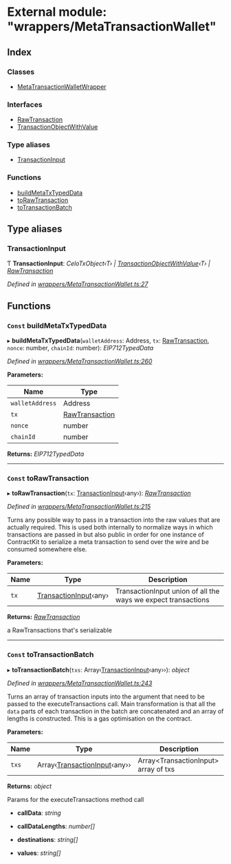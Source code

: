 # External module: "wrappers/MetaTransactionWallet"

## Index

### Classes

* [MetaTransactionWalletWrapper](../classes/_wrappers_metatransactionwallet_.metatransactionwalletwrapper.md)

### Interfaces

* [RawTransaction](../interfaces/_wrappers_metatransactionwallet_.rawtransaction.md)
* [TransactionObjectWithValue](../interfaces/_wrappers_metatransactionwallet_.transactionobjectwithvalue.md)

### Type aliases

* [TransactionInput](_wrappers_metatransactionwallet_.md#transactioninput)

### Functions

* [buildMetaTxTypedData](_wrappers_metatransactionwallet_.md#const-buildmetatxtypeddata)
* [toRawTransaction](_wrappers_metatransactionwallet_.md#const-torawtransaction)
* [toTransactionBatch](_wrappers_metatransactionwallet_.md#const-totransactionbatch)

## Type aliases

###  TransactionInput

Ƭ **TransactionInput**: *CeloTxObject‹T› | [TransactionObjectWithValue](../interfaces/_wrappers_metatransactionwallet_.transactionobjectwithvalue.md)‹T› | [RawTransaction](../interfaces/_wrappers_metatransactionwallet_.rawtransaction.md)*

*Defined in [wrappers/MetaTransactionWallet.ts:27](https://github.com/celo-org/celo-monorepo/blob/master/packages/sdk/contractkit/src/wrappers/MetaTransactionWallet.ts#L27)*

## Functions

### `Const` buildMetaTxTypedData

▸ **buildMetaTxTypedData**(`walletAddress`: Address, `tx`: [RawTransaction](../interfaces/_wrappers_metatransactionwallet_.rawtransaction.md), `nonce`: number, `chainId`: number): *EIP712TypedData*

*Defined in [wrappers/MetaTransactionWallet.ts:260](https://github.com/celo-org/celo-monorepo/blob/master/packages/sdk/contractkit/src/wrappers/MetaTransactionWallet.ts#L260)*

**Parameters:**

Name | Type |
------ | ------ |
`walletAddress` | Address |
`tx` | [RawTransaction](../interfaces/_wrappers_metatransactionwallet_.rawtransaction.md) |
`nonce` | number |
`chainId` | number |

**Returns:** *EIP712TypedData*

___

### `Const` toRawTransaction

▸ **toRawTransaction**(`tx`: [TransactionInput](_wrappers_metatransactionwallet_.md#transactioninput)‹any›): *[RawTransaction](../interfaces/_wrappers_metatransactionwallet_.rawtransaction.md)*

*Defined in [wrappers/MetaTransactionWallet.ts:215](https://github.com/celo-org/celo-monorepo/blob/master/packages/sdk/contractkit/src/wrappers/MetaTransactionWallet.ts#L215)*

Turns any possible way to pass in a transaction into the raw values
that are actually required. This is used both internally to normalize
ways in which transactions are passed in but also public in order
for one instance of ContractKit to serialize a meta transaction to
send over the wire and be consumed somewhere else.

**Parameters:**

Name | Type | Description |
------ | ------ | ------ |
`tx` | [TransactionInput](_wrappers_metatransactionwallet_.md#transactioninput)‹any› | TransactionInput<any> union of all the ways we expect transactions |

**Returns:** *[RawTransaction](../interfaces/_wrappers_metatransactionwallet_.rawtransaction.md)*

a RawTransactions that's serializable

___

### `Const` toTransactionBatch

▸ **toTransactionBatch**(`txs`: Array‹[TransactionInput](_wrappers_metatransactionwallet_.md#transactioninput)‹any››): *object*

*Defined in [wrappers/MetaTransactionWallet.ts:243](https://github.com/celo-org/celo-monorepo/blob/master/packages/sdk/contractkit/src/wrappers/MetaTransactionWallet.ts#L243)*

Turns an array of transaction inputs into the argument that
need to be passed to the executeTransactions call.
Main transformation is that all the `data` parts of each
transaction in the batch are concatenated and an array
of lengths is constructed.
This is a gas optimisation on the contract.

**Parameters:**

Name | Type | Description |
------ | ------ | ------ |
`txs` | Array‹[TransactionInput](_wrappers_metatransactionwallet_.md#transactioninput)‹any›› | Array<TransactionInput<any>> array of txs |

**Returns:** *object*

Params for the executeTransactions method call

* **callData**: *string*

* **callDataLengths**: *number[]*

* **destinations**: *string[]*

* **values**: *string[]*

